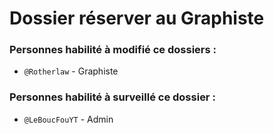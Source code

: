 # Dossier réserver au Graphiste

### Personnes habilité à modifié ce dossiers :

- `@Rotherlaw` - Graphiste

### Personnes habilité à surveillé ce dossier :

- `@LeBoucFouYT` - Admin
